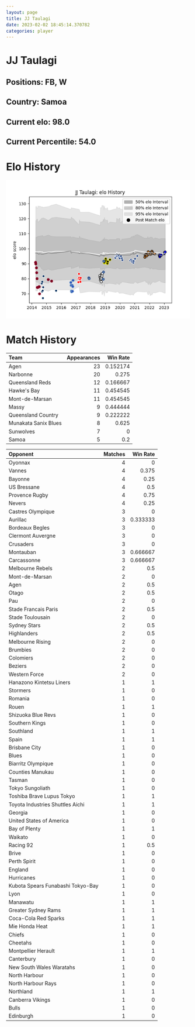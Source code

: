 ```yaml
---  
layout: page  
title: JJ Taulagi  
date: 2023-02-02 18:45:14.370782  
categories: player  
---
```

# JJ Taulagi

## Positions: FB, W

## Country: Samoa

## Current elo: 98.0

## Current Percentile: 54.0

# Elo History


![elo history](history_JJTaulagi.png)
# Match History


| Team                 |   Appearances |   Win Rate |
|:---------------------|--------------:|-----------:|
| Agen                 |            23 |   0.152174 |
| Narbonne             |            20 |   0.275    |
| Queensland Reds      |            12 |   0.166667 |
| Hawke's Bay          |            11 |   0.454545 |
| Mont-de-Marsan       |            11 |   0.454545 |
| Massy                |             9 |   0.444444 |
| Queensland Country   |             9 |   0.222222 |
| Munakata Sanix Blues |             8 |   0.625    |
| Sunwolves            |             7 |   0        |
| Samoa                |             5 |   0.2      |

| Opponent                          |   Matches |   Win Rate |
|:----------------------------------|----------:|-----------:|
| Oyonnax                           |         4 |   0        |
| Vannes                            |         4 |   0.375    |
| Bayonne                           |         4 |   0.25     |
| US Bressane                       |         4 |   0.5      |
| Provence Rugby                    |         4 |   0.75     |
| Nevers                            |         4 |   0.25     |
| Castres Olympique                 |         3 |   0        |
| Aurillac                          |         3 |   0.333333 |
| Bordeaux Begles                   |         3 |   0        |
| Clermont Auvergne                 |         3 |   0        |
| Crusaders                         |         3 |   0        |
| Montauban                         |         3 |   0.666667 |
| Carcassonne                       |         3 |   0.666667 |
| Melbourne Rebels                  |         2 |   0.5      |
| Mont-de-Marsan                    |         2 |   0        |
| Agen                              |         2 |   0.5      |
| Otago                             |         2 |   0.5      |
| Pau                               |         2 |   0        |
| Stade Francais Paris              |         2 |   0.5      |
| Stade Toulousain                  |         2 |   0        |
| Sydney Stars                      |         2 |   0.5      |
| Highlanders                       |         2 |   0.5      |
| Melbourne Rising                  |         2 |   0        |
| Brumbies                          |         2 |   0        |
| Colomiers                         |         2 |   0        |
| Beziers                           |         2 |   0        |
| Western Force                     |         2 |   0        |
| Hanazono Kintetsu Liners          |         1 |   1        |
| Stormers                          |         1 |   0        |
| Romania                           |         1 |   0        |
| Rouen                             |         1 |   1        |
| Shizuoka Blue Revs                |         1 |   0        |
| Southern Kings                    |         1 |   0        |
| Southland                         |         1 |   1        |
| Spain                             |         1 |   1        |
| Brisbane City                     |         1 |   0        |
| Blues                             |         1 |   0        |
| Biarritz Olympique                |         1 |   0        |
| Counties Manukau                  |         1 |   0        |
| Tasman                            |         1 |   0        |
| Tokyo Sungoliath                  |         1 |   0        |
| Toshiba Brave Lupus Tokyo         |         1 |   1        |
| Toyota Industries Shuttles Aichi  |         1 |   1        |
| Georgia                           |         1 |   0        |
| United States of America          |         1 |   0        |
| Bay of Plenty                     |         1 |   1        |
| Waikato                           |         1 |   0        |
| Racing 92                         |         1 |   0.5      |
| Brive                             |         1 |   0        |
| Perth Spirit                      |         1 |   0        |
| England                           |         1 |   0        |
| Hurricanes                        |         1 |   0        |
| Kubota Spears Funabashi Tokyo-Bay |         1 |   0        |
| Lyon                              |         1 |   0        |
| Manawatu                          |         1 |   1        |
| Greater Sydney Rams               |         1 |   1        |
| Coca-Cola Red Sparks              |         1 |   1        |
| Mie Honda Heat                    |         1 |   1        |
| Chiefs                            |         1 |   0        |
| Cheetahs                          |         1 |   0        |
| Montpellier Herault               |         1 |   1        |
| Canterbury                        |         1 |   0        |
| New South Wales Waratahs          |         1 |   0        |
| North Harbour                     |         1 |   0        |
| North Harbour Rays                |         1 |   0        |
| Northland                         |         1 |   1        |
| Canberra Vikings                  |         1 |   0        |
| Bulls                             |         1 |   0        |
| Edinburgh                         |         1 |   0        |